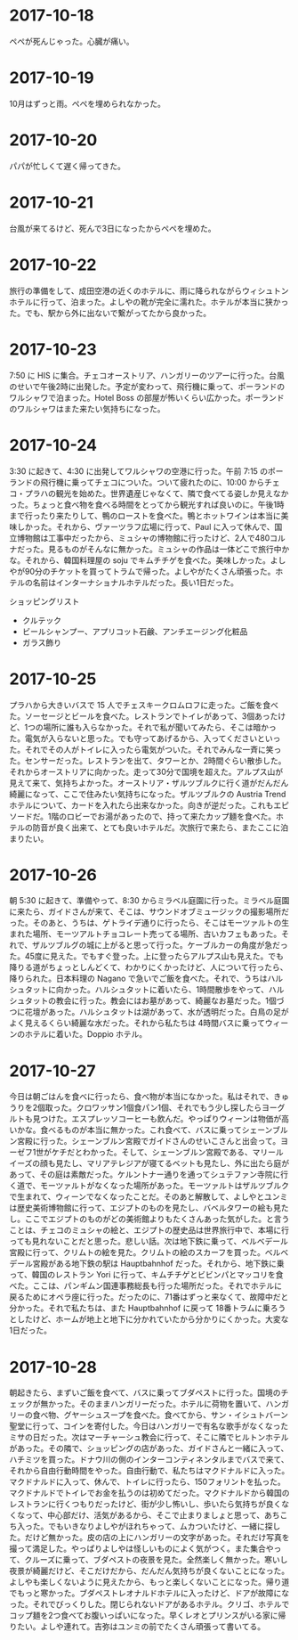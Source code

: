 # 2017-10-18

ペペが死んじゃった。心臓が痛い。

# 2017-10-19

10月はずっと雨。ペペを埋められなかった。

# 2017-10-20

パパが忙しくて遅く帰ってきた。

# 2017-10-21

台風が来てるけど、死んで3日になったからペペを埋めた。

# 2017-10-22

旅行の準備をして、成田空港の近くのホテルに、雨に降られながらウィシュトンホテルに行って、泊まった。よしやの靴が完全に濡れた。ホテルが本当に狭かった。でも、駅から外に出ないで繋がってたから良かった。

# 2017-10-23

7:50 に HIS に集合。チェコオーストリア、ハンガリーのツアーに行った。台風のせいで午後2時に出発した。予定が変わって、飛行機に乗って、ポーランドのワルシャワで泊まった。Hotel Boss の部屋が怖いくらい広かった。ポーランドのワルシャワはまた来たい気持ちになった。

# 2017-10-24

3:30 に起きて、4:30 に出発してワルシャワの空港に行った。午前 7:15 のポーランドの飛行機に乗ってチェコについた。ついて疲れたのに、10:00 からチェコ・プラハの観光を始めた。世界遺産じゃなくて、隣で食べてる姿しか見えなかった。ちょっと食べ物を食べる時間をとってから観光すれば良いのに。午後1時まで行ったり来たりして、鴨のローストを食べた。鴨とホットワインは本当に美味しかった。それから、ヴァーツラフ広場に行って、Paul に入って休んで、国立博物館は工事中だったから、ミュシャの博物館に行ったけど、2人で480コルナだった。見るものがそんなに無かった。ミュシャの作品は一体どこで旅行中かな。それから、韓国料理屋の soju でキムチチゲを食べた。美味しかった。よしやが90分のチケットを買ってトラムで帰った。よしやがたくさん頑張った。ホテルの名前はインターナショナルホテルだった。長い1日だった。

ショッピングリスト

- クルテック
- ビールシャンプー、アプリコット石鹸、アンチエージング化粧品
- ガラス飾り

# 2017-10-25

プラハから大きいバスで 15 人でチェスキークロムロフに走った。ご飯を食べた。ソーセージとビールを食べた。レストランでトイレがあって、3個あったけど、1つの場所に誰も入らなかった。それで私が聞いてみたら、そこは暗かった。電気が入らないと思った。でも守ってあげるから、入ってくださいといった。それでその人がトイレに入ったら電気がついた。それでみんな一斉に笑った。センサーだった。レストランを出て、タワーとか、2時間ぐらい散歩した。それからオーストリアに向かった。走って30分で国境を超えた。アルプス山が見えて来て、気持ちよかった。オーストリア・ザルツブルクに行く道がだんだん綺麗になって、ここで住みたい気持ちになった。ザルツブルクの Austria Trend ホテルについて、カードを入れたら出来なかった。向きが逆だった。これもエピソードだ。1階のロビーでお湯があったので、持って来たカップ麺を食べた。ホテルの防音が良く出来て、とても良いホテルだ。次旅行で来たら、またここに泊まりたい。

# 2017-10-26

朝 5:30 に起きて、準備やって、8:30 からミラベル庭園に行った。ミラベル庭園に来たら、ガイドさんが来て、そこは、サウンドオブミュージックの撮影場所だった。そのあと、うちは、ゲトライデ通りに行ったら、そこはモーツァルトの生まれた場所、モーツアルトチョコレート売ってる場所、古いカフェもあった。それで、ザルツブルグの城に上がると思って行った。ケーブルカーの角度が急だった。45度に見えた。でもすぐ登った。上に登ったらアルプス山も見えた。でも降りる道がちょっとしんどくて、わかりにくかったけど、人について行ったら、降りられた。日本料理の Nagano で急いでご飯を食べた。それで、うちはハルシュタットに向かった。ハルシュタットに着いたら、1時間散歩をやって、ハルシュタットの教会に行った。教会にはお墓があって、綺麗なお墓だった。1個づつに花壇があった。ハルシュタットは湖があって、水が透明だった。白鳥の足がよく見えるくらい綺麗な水だった。それから私たちは 4時間バスに乗ってウィーンのホテルに着いた。Doppio ホテル。

# 2017-10-27

今日は朝ごはんを食べに行ったら、食べ物が本当になかった。私はそれで、きゅうりを2個取った。クロワッサン1個食パン1個、それでもう少し探したらヨーグルトも見つけた。エスプレッソコーヒーも飲んだ。やっぱりウィーンは物価が高いかな。食べるものが本当に無かった。これ食べて、バスに乗ってシェーンブルン宮殿に行った。シェーンブルン宮殿でガイドさんのせいこさんと出会って。ヨーゼフ1世がケチだとわかった。そして、シェーンブルン宮殿である、マリールイーズの顔も見たし、マリアテレジアが寝てるベットも見たし、外に出たら庭があって、その庭は素敵だった。ケルントナー通りを通ってシュテファン寺院に行く道で、モーツァルトがなくなった場所があった。モーツァルトはザルツブルクで生まれて、ウィーンでなくなったことだ。そのあと解散して、よしやとユンミは歴史美術博物館に行って、エジプトのものを見たし、バベルタワーの絵も見たし。ここでエジプトのものがどの美術館よりもたくさんあった気がした。と言うことは、チェコのミュシャの絵と、エジプトの歴史品は世界旅行中で、本場に行っても見れないことだと思った。悲しい話。次は地下鉄に乗って、ベルベデール宮殿に行って、クリムトの絵を見た。クリムトの絵のスカーフを買った。ベルベデール宮殿がある地下鉄の駅は Hauptbahnhof だった。それから、地下鉄に乗って、韓国のレストラン Yori に行って、キムチチゲとビビンパとマッコリを食べた。ここは、パンギムン国連事務総長も行った場所だった。それでホテルに戻るためにオペラ座に行った。だったのに、71番はずっと来なくて、故障中だと分かった。それで私たちは、また Hauptbahnhof に戻って 18番トラムに乗ろうとしたけど、ホームが地上と地下に分かれていたから分かりにくかった。大変な1日だった。

# 2017-10-28

朝起きたら、まずいご飯を食べて、バスに乗ってブダペストに行った。国境のチェックが無かった。そのままハンガリーだった。ホテルに荷物を置いて、ハンガリーの食べ物、グヤーシュスープを食べた。食べてから、サン・イシュトバーン聖堂に行って、コインを寄付した。今日はハンガリーで有名な歌手がなくなったミサの日だった。次はマーチャーシュ教会に行って、そこに隣でヒルトンホテルがあった。その隣で、ショッピングの店があった、ガイドさんと一緒に入って、ハチミツを買った。ドナウ川の側のインターコンティネンタルまでバスで来て、それから自由行動時間をやった。自由行動で、私たちはマクドナルドに入った。マクドナルドに入って、休んで、トイレに行ったら、150フォリントを払った。マクドナルドでトイレでお金を払うのは初めてだった。マクドナルドから韓国のレストランに行くつもりだったけど、街が少し怖いし、歩いたら気持ちが良くなくなって、中心部だけ、活気があるから、そこで止まりましょと思って、あちこち入った。でもいきなりよしやがほれちゃって、ムカついたけど、一緒に探した。だけど無かった。皮の店の上にハンガリーの文字があった。それだけ写真を撮って満足した。やっぱりよしやは怪しいものによく気がつく。また集合やって、クルーズに乗って、ブダペストの夜景を見た。全然楽しく無かった。寒いし夜景が綺麗だけど、そこだけだから、だんだん気持ちが良くないことになった。よしやも楽しくないように見えたから、もっと楽しくないことになった。帰り道でもっと寒かった。ブダペストレオナルドホテルに入ったけど、ドアが故障になった。それでびっくりした。閉じられないドアがあるホテル。クリゴ、ホテルでコップ麺を2つ食べてお腹いっぱいになった。早くレオとプリンスがいる家に帰りたい。よしや連れて。吉弥はユンミの前でたくさん頑張って書いてる。
